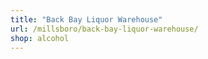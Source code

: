 ```yaml
---
title: "Back Bay Liquor Warehouse"
url: /millsboro/back-bay-liquor-warehouse/
shop: alcohol
---
```

